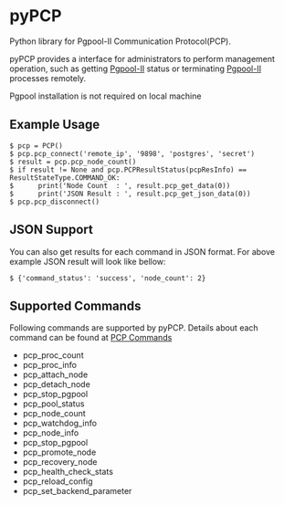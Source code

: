 pyPCP
=========

Python library for Pgpool-II Communication Protocol(PCP).

pyPCP provides a interface for administrators to perform management operation, such as getting [Pgpool-II](https://github.com/pgpool/pgpool2) status or terminating [Pgpool-II](https://github.com/pgpool/pgpool2) processes remotely.

Pgpool installation is not required on local machine

Example Usage
-------------
    $ pcp = PCP()
    $ pcp.pcp_connect('remote_ip', '9898', 'postgres', 'secret')
    $ result = pcp.pcp_node_count()
    $ if result != None and pcp.PCPResultStatus(pcpResInfo) == ResultStateType.COMMAND_OK:
    $      print('Node Count  : ', result.pcp_get_data(0))
    $      print('JSON Result : ', result.pcp_get_json_data(0))
    $ pcp.pcp_disconnect()

JSON Support
------------
You can also get results for each command in JSON format. For above example JSON result will look like bellow:

    $ {'command_status': 'success', 'node_count': 2}

Supported Commands
------------------
Following commands are supported by pyPCP. Details about each command can be found at [PCP Commands](https://www.pgpool.net/docs/latest/en/html/pcp-commands.html)
* pcp_proc_count
* pcp_proc_info
* pcp_attach_node
* pcp_detach_node
* pcp_stop_pgpool
* pcp_pool_status
* pcp_node_count
* pcp_watchdog_info
* pcp_node_info
* pcp_stop_pgpool
* pcp_promote_node
* pcp_recovery_node
* pcp_health_check_stats
* pcp_reload_config
* pcp_set_backend_parameter

